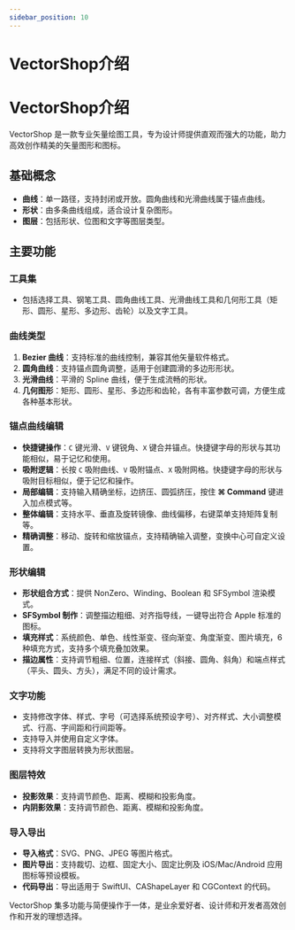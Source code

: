 ```yaml
---
sidebar_position: 10
---
```


# VectorShop介绍

# VectorShop介绍

VectorShop 是一款专业矢量绘图工具，专为设计师提供直观而强大的功能，助力高效创作精美的矢量图形和图标。

## 基础概念

- **曲线**：单一路径，支持封闭或开放。圆角曲线和光滑曲线属于锚点曲线。
- **形状**：由多条曲线组成，适合设计复杂图形。
- **图层**：包括形状、位图和文字等图层类型。

## 主要功能

### 工具集

- 包括选择工具、钢笔工具、圆角曲线工具、光滑曲线工具和几何形工具（矩形、圆形、星形、多边形、齿轮）以及文字工具。

### 曲线类型

1. **Bezier 曲线**：支持标准的曲线控制，兼容其他矢量软件格式。
2. **圆角曲线**：支持锚点圆角调整，适用于创建圆滑的多边形形状。
3. **光滑曲线**：平滑的 Spline 曲线，便于生成流畅的形状。
4. **几何图形**：矩形、圆形、星形、多边形和齿轮，各有丰富参数可调，方便生成各种基本形状。

### 锚点曲线编辑

- **快捷键操作**：`C` 键光滑、`V` 键锐角、`X` 键合并锚点。快捷键字母的形状与其功能相似，易于记忆和使用。
- **吸附逻辑**：长按 `C` 吸附曲线、`V` 吸附锚点、`X` 吸附网格。快捷键字母的形状与吸附目标相似，便于记忆和操作。
- **局部编辑**：支持输入精确坐标，边挤压、圆弧挤压，按住 **⌘ Command** 键进入加点模式等。
- **整体编辑**：支持水平、垂直及旋转镜像、曲线偏移，右键菜单支持矩阵复制等。
- **精确调整**：移动、旋转和缩放锚点，支持精确输入调整，变换中心可自定义设置。

### 形状编辑

- **形状组合方式**：提供 NonZero、Winding、Boolean 和 SFSymbol 渲染模式。
- **SFSymbol 制作**：调整描边粗细、对齐指导线，一键导出符合 Apple 标准的图标。
- **填充样式**：系统颜色、单色、线性渐变、径向渐变、角度渐变、图片填充，6 种填充方式，支持多个填充叠加效果。
- **描边属性**：支持调节粗细、位置，连接样式（斜接、圆角、斜角）和端点样式（平头、圆头、方头），满足不同的设计需求。

### 文字功能

- 支持修改字体、样式、字号（可选择系统预设字号）、对齐样式、大小调整模式、行高、字间距和行间距等。
- 支持导入并使用自定义字体。
- 支持将文字图层转换为形状图层。

### 图层特效

- **投影效果**：支持调节颜色、距离、模糊和投影角度。
- **内阴影效果**：支持调节颜色、距离、模糊和投影角度。

### 导入导出

- **导入格式**：SVG、PNG、JPEG 等图片格式。
- **图片导出**：支持裁切、边框、固定大小、固定比例及 iOS/Mac/Android 应用图标等预设模板。
- **代码导出**：导出适用于 SwiftUI、CAShapeLayer 和 CGContext 的代码。

VectorShop 集多功能与简便操作于一体，是业余爱好者、设计师和开发者高效创作和开发的理想选择。